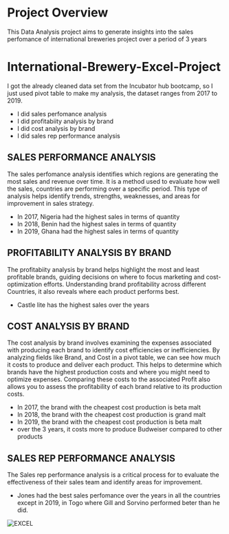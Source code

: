 # Project Overview
  This Data Analysis project aims to generate insights into the sales perfomance of international breweries project over a period of 3 years
  
# International-Brewery-Excel-Project
  I got the already cleaned data set from the Incubator hub bootcamp, so I just used pivot table to make my analysis, the dataset ranges from 2017 to 2019.
  - I did sales perfomance analysis
  - I did profitabiity analysis by brand
  - I did cost analysis by brand
  - I did sales rep performance analysis


## SALES PERFORMANCE ANALYSIS
The sales perfomance analysis identifies which regions are generating the most sales and revenue over time.
It is a method used to evaluate how well the sales, countries are performing over a specific period. 
This type of analysis helps identify trends, strengths, weaknesses, and areas for improvement in sales strategy.

- In 2017, Nigeria had the highest sales in terms of quantity
- In 2018, Benin had the highest sales in terms of quantity
- In 2019, Ghana had the highest sales in terms of quantity


## PROFITABILITY ANALYSIS BY BRAND
The profitabiity analysis by brand helps highlight the most and least profitable brands, guiding decisions on where to focus marketing and cost-optimization efforts. 
Understanding brand profitability across different Countries, it also reveals where each product performs best.

- Castle lite has the highest sales over the years

## COST ANALYSIS BY BRAND
The cost analysis by brand involves examining the expenses associated with producing each brand to identify cost efficiencies or inefficiencies.
By analyzing fields like Brand, and Cost in a pivot table, we can see how much it costs to produce and deliver each product. 
This helps to determine which brands have the highest production costs and where you might need to optimize expenses. 
Comparing these costs to the associated Profit also allows you to assess the profitability of each brand relative to its production costs.

- In 2017, the brand with the cheapest cost production is beta malt
- In 2018, the brand with the cheapest cost production is grand malt
- In 2019, the brand with the cheapest cost production is beta malt
- over the 3 years, it costs more to produce Budweiser compared to other products

## SALES REP PERFORMANCE ANALYSIS
The Sales rep performance analysis is a critical process for to evaluate the effectiveness of their sales team and identify areas for improvement.
- Jones had the best sales perfomance over the years in all the countries except in 2019, in Togo where Gill and Sorvino performed beter than he did.




![EXCEL](https://github.com/user-attachments/assets/f393e050-efe5-4663-8b93-b58c7a6fba76)


